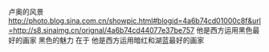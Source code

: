 卢奥的风景
http://photo.blog.sina.com.cn/showpic.html#blogid=4a6b74cd01000c8f&url=http://s8.sinaimg.cn/orignal/4a6b74cd44077e37be757
他是西方运用黑色最好的画家
黑色的魅力
在于
他是西方运用暗红和湖蓝最好的画家
 
